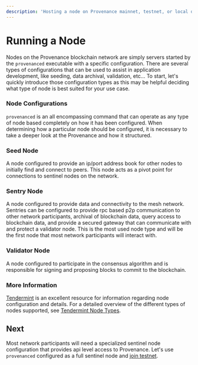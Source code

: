 ```yaml
---
description: 'Hosting a node on Provenance mainnet, testnet, or local development.'
---
```


# Running a Node

Nodes on the Provenance blockchain network are simply servers started by the `provenanced` executable with a specific configuration. There are several types of configurations that can be used to assist in application development, like seeding, data archival, validation, etc... To start, let's quickly introduce those configuration types as this may be helpful deciding what type of node is best suited for your use case.

### Node Configurations

`provenanced` is an all encompassing command that can operate as any type of node based completely on how it has been configured. When determining how a particular node should be configured, it is necessary to take a deeper look at the Provenance and how it structured. 

### Seed Node

A node configured to provide an ip/port address book for other nodes to initially find and connect to peers. This node acts as a pivot point for connections to sentinel nodes on the network. 

### Sentry Node

A node configured to provide data and connectivity to the mesh network. Sentries can be configured to provide rpc based p2p communication to other network participants, archival of blockchain data, query access to blockchain data, and provide a secured gateway that can communicate with and protect a validator node. This is the most used node type and will be the first node that most network participants will interact with.

### Validator Node

A node configured to participate in the consensus algorithm and is responsible for signing and proposing blocks to commit to the blockchain. 

### More Information

[Tendermint](https://tendermint.com/) is an excellent resource for information regarding node configuration and details. For a detailed overview of the different types of nodes supported, see [Tendermint Node Types](https://docs.tendermint.com/master/nodes/).

## Next

Most network participants will need a specialized sentinel node configuration that provides api level access to Provenance. Let's use `provenanced` configured as a full sentinel node and [join testnet](join-provenance-testnet.md).

